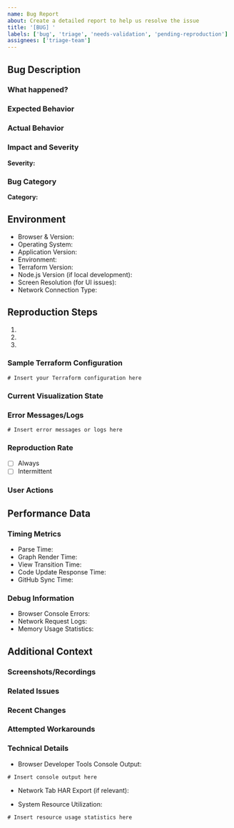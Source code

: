 ```yaml
---
name: Bug Report
about: Create a detailed report to help us resolve the issue
title: '[BUG] '
labels: ['bug', 'triage', 'needs-validation', 'pending-reproduction']
assignees: ['triage-team']
---
```


## Bug Description
<!-- Please provide a clear and concise description of the bug -->

### What happened?
<!-- Describe what actually happened -->

### Expected Behavior
<!-- Describe what you expected to happen -->

### Actual Behavior
<!-- Describe what actually occurred -->

### Impact and Severity
<!-- Select one of: Low/Medium/High/Critical -->
**Severity:** 

### Bug Category
<!-- Select one of: UI/Parser/Performance/Integration -->
**Category:** 

## Environment
<!-- Please complete all the following information -->

- Browser & Version: 
- Operating System: 
- Application Version: 
- Environment: <!-- production/staging/development -->
- Terraform Version: 
- Node.js Version (if local development): 
- Screen Resolution (for UI issues): 
- Network Connection Type: 

## Reproduction Steps
<!-- Please provide detailed steps to reproduce the issue -->

1. 
2. 
3. 

### Sample Terraform Configuration
<!-- If applicable, include the relevant Terraform configuration -->
```hcl
# Insert your Terraform configuration here
```

### Current Visualization State
<!-- Describe the state of the visualization when the bug occurs -->

### Error Messages/Logs
<!-- Include any error messages or logs -->
```
# Insert error messages or logs here
```

### Reproduction Rate
- [ ] Always
- [ ] Intermittent
<!-- If intermittent, please specify frequency -->

### User Actions
<!-- Describe the sequence of user actions leading to the issue -->

## Performance Data
<!-- Complete this section for performance-related issues -->

### Timing Metrics
<!-- Flag any metrics exceeding thresholds -->
- Parse Time: <!-- Flag if >3s -->
- Graph Render Time: <!-- Flag if >1s -->
- View Transition Time: <!-- Flag if >500ms -->
- Code Update Response Time: <!-- Flag if >200ms -->
- GitHub Sync Time: <!-- Flag if >5s -->

### Debug Information
- Browser Console Errors: 
- Network Request Logs: 
- Memory Usage Statistics: 

## Additional Context
<!-- Add any other relevant context about the problem here -->

### Screenshots/Recordings
<!-- If applicable, add screenshots or recordings to help explain your problem -->

### Related Issues
<!-- Link any related issues here -->

### Recent Changes
<!-- Describe any recent changes that might be relevant -->

### Attempted Workarounds
<!-- Describe any workarounds you've tried -->

### Technical Details
<!-- Include any additional technical details -->

- Browser Developer Tools Console Output:
```
# Insert console output here
```

- Network Tab HAR Export (if relevant):
<!-- Attach HAR file or relevant network logs -->

- System Resource Utilization:
```
# Insert resource usage statistics here
```

<!-- 
Validation Checklist:
- [ ] Reproduction steps are complete and clear
- [ ] Environment details are fully specified
- [ ] Error messages are included (if applicable)
- [ ] Impact and severity are specified
-->